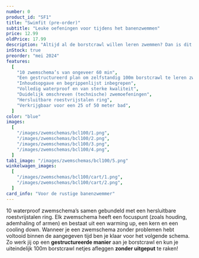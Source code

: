 ```yaml
---
number: 0
product_id: "SF1"
title: "Swimfit (pre-order)"
subtitle: "Leuke oefeningen voor tijdens het banenzwemmen"
price: 12.99
oldPrice: 17.99
description: "Altijd al de borstcrawl willen leren zwemmen? Dan is dit je kans! Door middel van 10 opbouwende zwemschema’s van ieder 60 minuten kun je zelfstandig werken aan de basiselementen van de borstcrawl. Zo leer jij een 100m borstcrawl zwemmen met de juiste basistechniek. De schema's zijn volledig waterproof zodat jij er onbeperkt mee kunt zwemmen."
inStock: true
preorder: "mei 2024"
features:
  [
    "10 zwemschema’s van ongeveer 60 min",
    "Een gestructureerd plan om zelfstandig 100m borstcrawl te leren zwemmen",
    "Inhoudsopgave en begrippenlijst inbegrepen",
    "Volledig waterproof en van sterke kwaliteit",
    "Duidelijk omschreven (technische) zwemoefeningen",
    "Hersluitbare roestvrijstalen ring",
    "Verkrijgbaar voor een 25 of 50 meter bad",
  ]
color: "blue"
images:
  [
    "/images/zwemschemas/bcl100/1.png",
    "/images/zwemschemas/bcl100/2.png",
    "/images/zwemschemas/bcl100/3.png",
    "/images/zwemschemas/bcl100/4.png",
  ]
tab1_image: "/images/zwemschemas/bcl100/5.png"
winkelwagen_images:
  [
    "/images/zwemschemas/bcl100/cart/1.png",
    "/images/zwemschemas/bcl100/cart/2.png",
  ]
card_info: "Voor de rustige banenzwemmer"
---
```


10 waterproof zwemschema’s samen gebundeld met een hersluitbare roestvrijstalen ring. Elk zwemschema heeft een focuspunt (zoals houding, ademhaling of armen) en bestaat uit een warming up, een kern en een cooling down. Wanneer je een zwemschema zonder problemen hebt voltooid binnen de aangegeven tijd ben je klaar voor het volgende schema. Zo werk jij op een **gestructureerde manier** aan je borstcrawl en kun je uiteindelijk 100m borstcrawl netjes afleggen **zonder uitgeput** te raken!

<!-- Todo: Uiteindelijk met varianten werken (per niveau), en dan bepaalde attributes hier heen halen (zoals stock) -->
